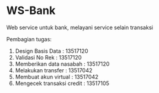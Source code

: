# WS-Bank

Web service untuk bank, melayani service selain transaksi

Pembagian tugas:
1. Design Basis Data : 13517120
2. Validasi No Rek : 13517120
3. Memberikan data nasabah : 13517120
4. Melakukan transfer : 13517042
5. Membuat akun virtual : 13517042
6. Mengecek transaksi credit : 13517105
